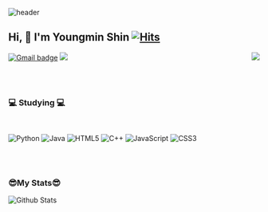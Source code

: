 ![header](https://capsule-render.vercel.app/api?type=waving&color=548294&height=250&section=header&text=%20&fontSize=90)
## Hi, 👋 I'm Youngmin Shin [![Hits](https://hits.seeyoufarm.com/api/count/incr/badge.svg?url=https%3A%2F%2Fgithub.com%2Fuiw6unoh&count_bg=%23FFE2E2&title_bg=%23FFABAB&icon=&icon_color=%23E7E7E7&title=hits&edge_flat=false)](https://hits.seeyoufarm.com)

[![Gmail badge](https://img.shields.io/badge/Gmail-F40D12?style=for-the-flat&logo=gmail&logoColor=white&logowidth=&link=mailto:uiw6unoh@naver.com)](mailto:uiw6unoh@naver.com)
<a href="https://blog.naver.com/uiw6unoh" target="_blank"><img src="https://img.shields.io/badge/Blog-FCF80?style=for-the-flat&logo=blogger&logoColor=white"/></a>
<img align='right' src="http://mazassumnida.wtf/api/v2/generate_badge?boj=uiw6unoh">


<br/><br/>
 
<h3>💻 Studying 💻</h3>

<br/>

![Python](https://img.shields.io/badge/python-3670A0?style=for-the-badge&logo=python&logoColor=ffdd54) ![Java](https://img.shields.io/badge/java-%23ED8B00.svg?style=for-the-badge&logo=java&logoColor=white) ![HTML5](https://img.shields.io/badge/html5-%23E34F26.svg?style=for-the-badge&logo=html5&logoColor=white) ![C++](https://img.shields.io/badge/c++-%2300599C.svg?style=for-the-badge&logo=c%2B%2B&logoColor=white) ![JavaScript](https://img.shields.io/badge/javascript-%23323330.svg?style=for-the-badge&logo=javascript&logoColor=%23F7DF1E) ![CSS3](https://img.shields.io/badge/css3-%231572B6.svg?style=for-the-badge&logo=css3&logoColor=white) 


<br/><br/>

### 😎My Stats😎 <br/>
![Github Stats](https://github-readme-stats.vercel.app/api?username=uiw6unoh&show_icons=true)


